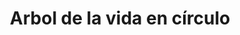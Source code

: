 ---
title: Arbol de la vida en círculo
date: 
draft: false

# descripcion
description : Aro de plata pasante con microcubic

materials: Plata 925

color: Plateado

dimensions: 1,1 cm diam

code: 01-03-0267

type: "Aros"

categories: []

# Images
# first image will be shown in the product page
images:
  # - image: "images/path_to_image"
  # La ubicacion de las imagenes es imagenes/Aros/Aros.Microcubic/01-03-0267-arbol-de-la-vida-en-circulo
  - image: "./images/aros/microcubic/01-03-0267-arbol-de-la-vida-en-circulo_a.jpeg"
  - image: "./images/aros/microcubic/01-03-0267-arbol-de-la-vida-en-circulo_b.jpeg"
---